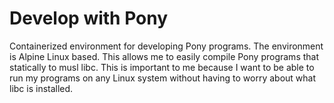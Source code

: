 # Develop with Pony

Containerized environment for developing Pony programs. The environment is Alpine Linux based. This allows me to easily compile Pony programs that statically to musl libc. This is important to me because I want to be able to run my programs on any Linux system without having to worry about what libc is installed.

